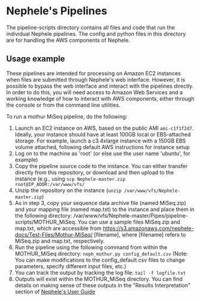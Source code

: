 # Nephele's Pipelines

The pipeline-scripts directory contains all files and code that run the individual Nephele pipelines. The config and python files in this directory are for handling the AWS components of Nephele.

## Usage example
These pipelines are intended for processing on Amazon EC2 instances when files are submitted through Nephele's web interface. However, it is possible to bypass the web interface and interact with the pipelines directly. In order to do this, you will need access to Amazon Web Services and a working knowledge of how to interact with AWS components, either through the console or from the command line utilities.

To run a mothur MiSeq pipeline, do the following:

1. Launch an EC2 instance on AWS, based on the public AMI `ami-c1f1f2d7`. Ideally, your instance should have at least 100GB local or EBS-attached storage. For example, launch a c3.4xlarge instance with a 150GB EBS volume attached, following default AWS instructions for instance setup
2. Log on to the machine as 'root' (or else use the user name 'ubuntu', for example)
3. Copy the pipeline source code to the instance. You can either transfer directly from this repository, or download and then upload to the instance (e.g., using `scp Nephele-master.zip root@IP_ADDR:/var/www/vfs/`
4. Unzip the repository on the instance (`unzip /var/www/vfs/Nephele-master.zip`)
5. As in step 3, copy your sequence data archive file (named MiSeq.zip) and your mapping file (named map.txt) to the instance and place them in the following directory: /var/www/vfs/Nephele-master/Pipes/pipeline-scripts/MOTHUR_MiSeq. You can use a sample files MiSeq.zip and map.txt, which are accessible from https://s3.amazonaws.com/nephele-docs/Test-Files/Mothur-MiSeq/ [filename], where [filename] refers to MiSeq.zip and map.txt, respectively.
6. Run the pipeline using the following command from within the MOTHUR_MiSeq directory: `neph_mothur.py config_default.csv` (Note: You can make modifications to the config_default.csv files to change parameters, specify different input files, etc.)
7. You can track the output by tracking the log file: `tail -f logfile.txt`
8. Outputs will exist within the MOTHUR_MiSeq directory. You can find details on making sense of these outputs in the "Results Interpretation" section of [Nephele's User Guide](https://nephele.niaid.nih.gov/#guide)
